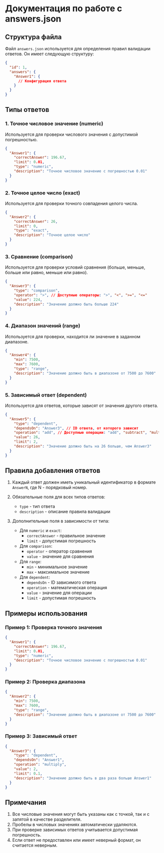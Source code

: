 # Документация по работе с answers.json

## Структура файла

Файл `answers.json` используется для определения правил валидации ответов. Он имеет следующую структуру:

```json
{
  "id": 1,
  "answers": {
    "Answer1": {
      // Конфигурация ответа
    }
  }
}
```

## Типы ответов

### 1. Точное числовое значение (numeric)
Используется для проверки числового значения с допустимой погрешностью.

```json
{
  "Answer1": {
    "correctAnswer": 196.67,
    "limit": 0.01,
    "type": "numeric",
    "description": "Точное числовое значение с погрешностью 0.01"
  }
}
```

### 2. Точное целое число (exact)
Используется для проверки точного совпадения целого числа.

```json
{
  "Answer2": {
    "correctAnswer": 26,
    "limit": 0,
    "type": "exact",
    "description": "Точное целое число"
  }
}
```

### 3. Сравнение (comparison)
Используется для проверки условий сравнения (больше, меньше, больше или равно, меньше или равно).

```json
{
  "Answer3": {
    "type": "comparison",
    "operator": ">", // Доступные операторы: ">", "<", ">=", "<="
    "value": 224,
    "description": "Значение должно быть больше 224"
  }
}
```

### 4. Диапазон значений (range)
Используется для проверки, находится ли значение в заданном диапазоне.

```json
{
  "Answer4": {
    "min": 7500,
    "max": 7600,
    "type": "range",
    "description": "Значение должно быть в диапазоне от 7500 до 7600"
  }
}
```

### 5. Зависимый ответ (dependent)
Используется для ответов, которые зависят от значения другого ответа.

```json
{
  "Answer5": {
    "type": "dependent",
    "dependsOn": "Answer3", // ID ответа, от которого зависит
    "operation": "add", // Доступные операции: "add", "subtract", "multiply", "divide"
    "value": 26,
    "limit": 2,
    "description": "Значение должно быть на 26 больше, чем Answer3"
  }
}
```

## Правила добавления ответов

1. Каждый ответ должен иметь уникальный идентификатор в формате `AnswerN`, где N - порядковый номер.
2. Обязательные поля для всех типов ответов:
   - `type` - тип ответа
   - `description` - описание правила валидации

3. Дополнительные поля в зависимости от типа:
   - Для `numeric` и `exact`:
     - `correctAnswer` - правильное значение
     - `limit` - допустимая погрешность
   - Для `comparison`:
     - `operator` - оператор сравнения
     - `value` - значение для сравнения
   - Для `range`:
     - `min` - минимальное значение
     - `max` - максимальное значение
   - Для `dependent`:
     - `dependsOn` - ID зависимого ответа
     - `operation` - математическая операция
     - `value` - значение для операции
     - `limit` - допустимая погрешность

## Примеры использования

### Пример 1: Проверка точного значения
```json
{
  "Answer1": {
    "correctAnswer": 196.67,
    "limit": 0.01,
    "type": "numeric",
    "description": "Точное числовое значение с погрешностью 0.01"
  }
}
```

### Пример 2: Проверка диапазона
```json
{
  "Answer2": {
    "min": 7500,
    "max": 7600,
    "type": "range",
    "description": "Значение должно быть в диапазоне от 7500 до 7600"
  }
}
```

### Пример 3: Зависимый ответ
```json
{
  "Answer3": {
    "type": "dependent",
    "dependsOn": "Answer1",
    "operation": "multiply",
    "value": 2,
    "limit": 0.1,
    "description": "Значение должно быть в два раза больше Answer1"
  }
}
```

## Примечания

1. Все числовые значения могут быть указаны как с точкой, так и с запятой в качестве разделителя.
2. Пробелы в числовых значениях автоматически удаляются.
3. При проверке зависимых ответов учитывается допустимая погрешность.
4. Если ответ не предоставлен или имеет неверный формат, он считается неверным. 